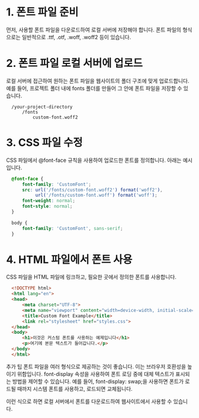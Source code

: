 # 1. 폰트 파일 준비
먼저, 사용할 폰트 파일을 다운로드하여 로컬 서버에 저장해야 합니다. 폰트 파일의 형식으로는 일반적으로 .ttf, .otf, .woff, .woff2 등이 있습니다.

# 2. 폰트 파일 로컬 서버에 업로드
로컬 서버에 접근하여 원하는 폰트 파일을 웹사이트의 폴더 구조에 맞게 업로드합니다. 예를 들어, 프로젝트 폴더 내에 fonts 폴더를 만들어 그 안에 폰트 파일을 저장할 수 있습니다.
  ```
    /your-project-directory
        /fonts
            custom-font.woff2
  ```
# 3. CSS 파일 수정
CSS 파일에서 @font-face 규칙을 사용하여 업로드한 폰트를 정의합니다. 아래는 예시입니다.
  ```css
    @font-face {
        font-family: 'CustomFont';
        src: url('/fonts/custom-font.woff2') format('woff2'),
             url('/fonts/custom-font.woff') format('woff');
        font-weight: normal;
        font-style: normal;
    }
    
    body {
        font-family: 'CustomFont', sans-serif;
    }
  ```
# 4. HTML 파일에서 폰트 사용
CSS 파일을 HTML 파일에 링크하고, 필요한 곳에서 정의한 폰트를 사용합니다.
```html
  <!DOCTYPE html>
  <html lang="en">
  <head>
      <meta charset="UTF-8">
      <meta name="viewport" content="width=device-width, initial-scale=1.0">
      <title>Custom Font Example</title>
      <link rel="stylesheet" href="styles.css">
  </head>
  <body>
      <h1>이것은 커스텀 폰트를 사용하는 예제입니다</h1>
      <p>여기에 본문 텍스트가 들어갑니다.</p>
  </body>
  </html>
````
추가 팁
폰트 파일을 여러 형식으로 제공하는 것이 좋습니다. 이는 브라우저 호환성을 높이기 위함입니다.
font-display 속성을 사용하여 폰트 로딩 중에 대체 텍스트가 표시되는 방법을 제어할 수 있습니다. 예를 들어, font-display: swap;을 사용하면 폰트가 로드될 때까지 시스템 폰트를 사용하고, 로드되면 교체됩니다.

이런 식으로 하면 로컬 서버에서 폰트를 다운로드하여 웹사이트에서 사용할 수 있습니다.
